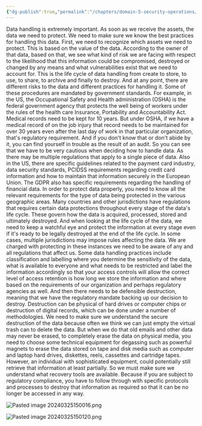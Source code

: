```yaml
---
{"dg-publish":true,"permalink":"/chapters/domain-5-security-operations/domain-5-security-operations/5-2-data-handling-deep-dive/","noteIcon":""}
---
```



Data handling is extremely important. As soon as we receive the assets, the data we need to protect. We need to make sure we know the best practices for handling this data. First, we need to recognize which assets we need to protect. This is based on the value of the data. According to the owner of that data, based on that, we see what kind of risk we are facing with respect to the likelihood that this information could be compromised, destroyed or changed by any means and what vulnerabilities exist that we need to account for. This is the life cycle of data handling from create to store, to use, to share, to archive and finally to destroy. And at any point, there are different risks to the data and different practices for handling it. Some of these procedures are mandated by government standards. For example, in the US, the Occupational Safety and Health administration (OSHA) is the federal government agency that protects the well being of workers under the rules of the health care Insurance, Portability and Accountability Act. Medical records need to be kept for 10 years. But under OSHA, if we have a medical record of on the job injury that record needs to be maintained for over 30 years even after the last day of work in that particular organization, that's regulatory requirement. And if you don't know that or don't abide by it, you can find yourself in trouble as the result of an audit. So you can see that we have to be very cautious when deciding how to handle data. As there may be multiple regulations that apply to a single piece of data. Also in the US, there are specific guidelines related to the payment card industry, data security standards, PCIDSS requirements regarding credit card information and how to maintain that information securely in the European Union. The GDPR also has specific requirements regarding the handling of financial data. In order to protect data properly, you need to know all the relevant requirements for the type of data being protected in the various geographic areas. Many countries and other jurisdictions have regulations that requires certain data protections throughout every stage of the data's life cycle. These govern how the data is acquired, processed, stored and ultimately destroyed. And when looking at the life cycle of the data, we need to keep a watchful eye and protect the information at every stage even if it's ready to be legally destroyed at the end of the life cycle. In some cases, multiple jurisdictions may impose rules affecting the data. We are charged with protecting in these instances we need to be aware of any and all regulations that affect us. Some data handling practices include classification and labelling where you determine the sensitivity of the data, what is available to everyone and what needs to be restricted and label the information accordingly so that your access controls will allow the correct level of access retention is how long we store the information and where based on the requirements of our organization and perhaps regulatory  agencies as well. And then there needs to be defensible destruction, meaning that we have the regulatory mandate backing up our decision to destroy. Destruction can be physical of hard drives or computer chips or destruction of digital records, which can be done under a number of methodologies. We need to make sure we understand the secure destruction of the data because often we think we can just empty the virtual trash can to delete the data. But when we do that old emails and other data may never be erased, to completely erase the data on physical media, you need to choose some technical equipment for degassing such as powerful magnets to erase the data stored on tape and disk media such as computer and laptop hard drives, diskettes, reels, cassettes and cartridge tapes. However, an individual with sophisticated equipment, could potentially still retrieve that information at least partially. So we must make sure we understand what recovery tools are available. Because if you are subject to regulatory compliance, you have to follow through with specific protocols and processes to destroy that information as required so that it can be no longer be accessed in any way.

![Pasted image 20240325150016.png](/img/user/Pasted%20image%2020240325150016.png)

![Pasted image 20240325150120.png](/img/user/Pasted%20image%2020240325150120.png)